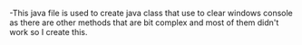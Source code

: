 -This java file is used to create java class that use to clear windows console as there are other methods that are bit complex and most 
 of them didn't work so I create this.
